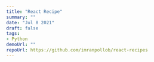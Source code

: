 ```yaml
---
title: "React Recipe"
summary: ""
date: "Jul 8 2021"
draft: false
tags:
- Python
demoUrl: ""
repoUrl: https://github.com/imranpollob/react-recipes
---
```


